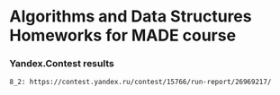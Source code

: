# Algorithms and Data Structures Homeworks for MADE course

### Yandex.Contest results

	8_2: https://contest.yandex.ru/contest/15766/run-report/26969217/